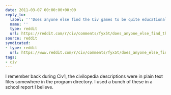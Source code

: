 ```yaml
---
date: 2011-03-07 00:00:00+00:00
reply_to:
  label: '''Does anyone else find the Civ games to be quite educational?'' on /r/civ'
  name: ''
  type: reddit
  url: https://reddit.com/r/civ/comments/fyx5t/does_anyone_else_find_the_civ_games_to_be_quite/
source: reddit
syndicated:
- type: reddit
  url: https://www.reddit.com/r/civ/comments/fyx5t/does_anyone_else_find_the_civ_games_to_be_quite/c1jp2lr/
tags:
- civ
---
```


I remember back during Civ1, the civilopedia descriptions were in plain text files somewhere in the program directory. I used a bunch of these in a school report I believe.